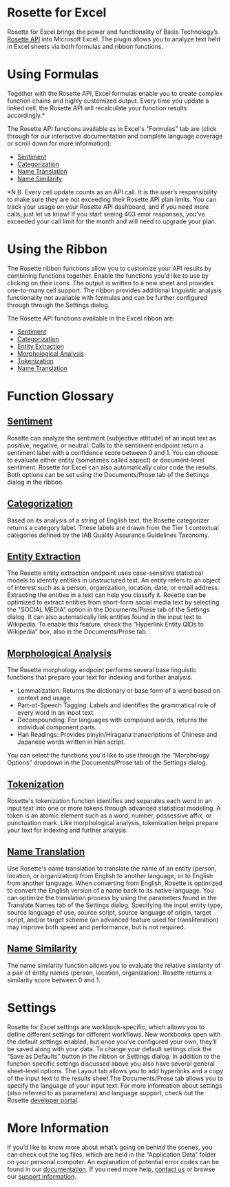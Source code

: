 # Rosette for Excel 
Rosette for Excel brings the power and functionality of Basis Technology’s [Rosette API](https://developer.rosette.com) into Microsoft Excel. The plugin allows you to analyze text held in Excel sheets via both formulas and ribbon functions.

# Using Formulas
Together with the Rosette API, Excel formulas enable you to create complex function chains and highly customized output. Every time you update a linked cell, the Rosette API will recalculate your function results accordingly.*

The Rosette API functions available as in Excel's "Formulas" tab are (click through for our interactive documentation and complete language coverage or scroll down for more information):
* [Sentiment](https://developer.rosette.com/features-and-functions#sentiment-analysis)
* [Categorization](https://developer.rosette.com/features-and-functions#categorization)
* [Name Translation](https://developer.rosette.com/features-and-functions#name-translation) 
* [Name Similarity](https://developer.rosette.com/features-and-functions#name-similarity)

*N.B. Every cell update counts as an API call. It is the user’s responsibility to make sure they are not exceeding their Rosette API plan limits. You can track your usage on your Rosette API dashboard, and if you need more calls, just let us know! If you start seeing 403 error responses, you’ve exceeded your call limit for the month and will need to upgrade your plan. 

# Using the Ribbon
The Rosette ribbon functions allow you to customize your API results by combining functions together. Enable the functions you’d like to use by clicking on their icons. The output is written to a new sheet and provides one-to-many cell support. The ribbon provides additional linguistic analysis functionality not available with formulas and can be further configured through through the Settings dialog.

The Rosette API functions available in the Excel ribbon are:
* [Sentiment](https://developer.rosette.com/features-and-functions#sentiment-analysis)
* [Categorization](https://developer.rosette.com/features-and-functions#categorization)
* [Entity Extraction](https://developer.rosette.com/features-and-functions#entity-extraction)
* [Morphological Analysis](https://developer.rosette.com/features-and-functions#morphological-analysis)
* [Tokenization](https://developer.rosette.com/features-and-functions#tokenization)
* [Name Translation](https://developer.rosette.com/features-and-functions#name-translation)

# Function Glossary
## [Sentiment](https://developer.rosette.com/features-and-functions#sentiment-analysis)
Rosette can analyze the sentiment (subjective attitude) of an input text as positive, negative, or neutral. Calls to the sentiment endpoint return a sentiment label with a confidence score between 0 and 1. You can choose to evaluate either entity (sometimes called aspect) or document-level sentiment. Rosette for Excel can also automatically color code the results. Both options can be set using the Documents/Prose tab of the Settings dialog in the ribbon. 
## [Categorization](https://developer.rosette.com/features-and-functions#categorization)
Based on its analysis of a string of English text, the Rosette categorizer returns a category label. These labels are drawn from the Tier 1 contextual categories defined by the IAB Quality Assurance Guidelines Taxonomy.
## [Entity Extraction](https://developer.rosette.com/features-and-functions#entity-extraction)
The Rosette entity extraction endpoint uses case-sensitive statistical models to identify entities in unstructured text. An entity refers to an object of interest such as a person, organization, location, date, or email address. Extracting the entities in a text can help you classify it. Rosette can be optimized to extract entities from short-form social media text by selecting the "SOCIAL MEDIA" option in the  Documents/Prose tab of the Settings dialog. It can also automatically link entities found in the input text to Wikipedia. To enable this feature, check the “Hyperlink Entity QIDs to Wikipedia” box, also in the Documents/Prose tab. 
## [Morphological Analysis](https://developer.rosette.com/features-and-functions#morphological-analysis)
The Rosette morphology endpoint performs several base linguistic functions that prepare your text for indexing and further analysis. 
* Lemmatization: Returns the dictionary or base form of a word based on context and usage.
* Part-of-Speech Tagging: Labels and identifies the grammatical role of every word in an input text.
* Decompounding: For languages with compound words, returns the individual component parts.
* Han Readings: Provides pinyin/Hiragana transcriptions of Chinese and Japanese words written in Han script. 

You can select the functions you'd like to use through the “Morphology Options” dropdown in the Documents/Prose tab of the Settings dialog. 

## [Tokenization](https://developer.rosette.com/features-and-functions#tokenization)
Rosette's tokenization function identifies and separates each word in an input text into one or more tokens through advanced statistical modeling. A token is an atomic element such as a word, number, possessive affix, or punctuation mark. Like morphological analysis, tokenization helps prepare your text for indexing and further analysis.
## [Name Translation](https://developer.rosette.com/features-and-functions#name-translation)
Use Rosette's name translation to translate the name of an entity (person, location, or organization) from English to another language, or to English from another language. When converting from English, Rosette is optimized to convert the English version of a  name back to its native language. You can optimize the translation process by using the parameters found in the Translate Names tab of the Settings dialog. Specifying the input entity type, source language of use, source script, source language of origin, target script, and/or target scheme (an advanced feature used for transliteration) may improve both speed and performance, but is not required. 
## [Name Similarity](https://developer.rosette.com/features-and-functions#name-similarity)
The name similarity function allows you to evaluate the relative similarity of a pair of entity names (person, location, organization). Rosette returns a similarity score between 0 and 1. 
# Settings
Rosette for Excel settings are workbook-specific, which allows you to define different settings for different workflows. New workbooks open with the default settings enabled, but once you’ve configured your own, they’ll be saved along with your data. To change your default settings click the “Save as Defaults” button in the ribbon or Settings dialog. In addition to the function specific settings discussed above you also have several general sheet-level options. The Layout tab allows you to add hyperlinks and a copy of the input text to the results sheet.The Documents/Prose tab allows you to specify the language of your input text. For more information about settings (also referred to as parameters) and language support, check out the Rosette [developer portal](https://developer.rosette.com/features-and-functions#introduction).
# More Information
If you’d like to know more about what’s going on behind the scenes, you can check out the log files, which are held in the “Application Data” folder on your personal computer. An explanation of potential error codes can be found in our [documentation](https://developer.rosette.com/features-and-functions#errors). If you need more help, [contact us](mailto:support@rosette.com) or browse our [support information](https://support.rosette.com/hc/en-us).
